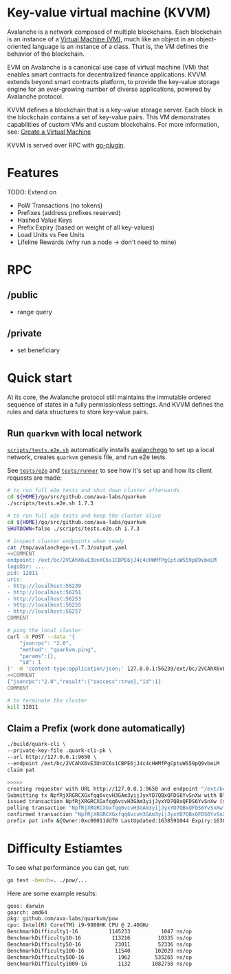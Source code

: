 # Key-value virtual machine (KVVM)

Avalanche is a network composed of multiple blockchains. Each blockchain is an instance of a [Virtual Machine (VM)](https://docs.avax.network/learn/platform-overview#virtual-machines), much like an object in an object-oriented language is an instance of a class. That is, the VM defines the behavior of the blockchain.

EVM on Avalanche is a canonical use case of virtual machine (VM) that enables smart contracts for decentralized finance applications. KVVM extends beyond smart contracts platform, to provide the key-value storage engine for an ever-growing number of diverse applications, powered by Avalanche protocol.

KVVM defines a blockchain that is a key-value storage server. Each block in the blockchain contains a set of key-value pairs. This VM demonstrates capabilities of custom VMs and custom blockchains. For more information, see: [Create a Virtual Machine](https://docs.avax.network/build/tutorials/platform/create-a-virtual-machine-vm)

KVVM is served over RPC with [go-plugin](https://github.com/hashicorp/go-plugin).

# Features
TODO: Extend on
* PoW Transactions (no tokens)
* Prefixes (address prefixes reserved)
* Hashed Value Keys
* Prefix Expiry (based on weight of all key-values)
* Load Units vs Fee Units
* Lifeline Rewards (why run a node -> don't need to mine)

# RPC
## /public
* range query

## /private
* set beneficiary

# Quick start

At its core, the Avalanche protocol still maintains the immutable ordered sequence of states in a fully permissionless settings. And KVVM defines the rules and data structures to store key-value pairs.

## Run `quarkvm` with local network

[`scripts/tests.e2e.sh`](scripts/tests.e2e.sh) automatically installs [avalanchego](https://github.com/ava-labs/avalanchego) to set up a local network, creates `quarkvm` genesis file, and run e2e tests.

See [`tests/e2e`](tests/e2e) and [`tests/runner`](tests/runner) to see how it's set up and how its client requests are made:

```bash
# to run full e2e tests and shut down cluster afterwards
cd ${HOME}/go/src/github.com/ava-labs/quarkvm
./scripts/tests.e2e.sh 1.7.3

# to run full e2e tests and keep the cluster alive
cd ${HOME}/go/src/github.com/ava-labs/quarkvm
SHUTDOWN=false ./scripts/tests.e2e.sh 1.7.3
```

```bash
# inspect cluster endpoints when ready
cat /tmp/avalanchego-v1.7.3/output.yaml
<<COMMENT
endpoint: /ext/bc/2VCAhX6vE3UnXC6s1CBPE6jJ4c4cHWMfPgCptuWS59pQ9vbeLM
logsDir: ...
pid: 12811
uris:
- http://localhost:56239
- http://localhost:56251
- http://localhost:56253
- http://localhost:56255
- http://localhost:56257
COMMENT

# ping the local cluster
curl -X POST --data '{
    "jsonrpc": "2.0",
    "method": "quarkvm.ping",
    "params":{},
    "id": 1
}' -H 'content-type:application/json;' 127.0.0.1:56239/ext/bc/2VCAhX6vE3UnXC6s1CBPE6jJ4c4cHWMfPgCptuWS59pQ9vbeLM
<<COMMENT
{"jsonrpc":"2.0","result":{"success":true},"id":1}
COMMENT

# to terminate the cluster
kill 12811
```

## Claim a Prefix (work done automatically)

```bash
./build/quark-cli \
--private-key-file .quark-cli-pk \
--url http://127.0.0.1:9650 \
--endpoint /ext/bc/2VCAhX6vE3UnXC6s1CBPE6jJ4c4cHWMfPgCptuWS59pQ9vbeLM  \
claim pat

>>>>>
creating requester with URL http://127.0.0.1:9650 and endpoint "/ext/bc/2VCAhX6vE3UnXC6s1CBPE6jJ4c4cHWMfPgCptuWS59pQ9vbeLM"
Submitting tx NpfRjXRGRCXGxfqq6vcvH3GAm3yijJyxYD7QBxQFDS6YvSnXw with BlockID (zgvHpznxkG7xAh2qgsQFVkrioB4ENdKYfum6KWe6rZGiuzdPf): &{0xc00011a0c8 [175 87 123 222 38 232 10 27 198 13 215 107 60 56 102 21 11 12 195 39 191 122 160 156 155 11 183 164 202 22 22 76 231 28 232 58 18 187 198 249 170 168 232 227 43 85 90 54 94 76 49 184 59 9 194 205 222 162 20 67 208 185 115 12] 0}
issued transaction NpfRjXRGRCXGxfqq6vcvH3GAm3yijJyxYD7QBxQFDS6YvSnXw (success true)
polling transaction "NpfRjXRGRCXGxfqq6vcvH3GAm3yijJyxYD7QBxQFDS6YvSnXw"
confirmed transaction "NpfRjXRGRCXGxfqq6vcvH3GAm3yijJyxYD7QBxQFDS6YvSnXw"
prefix pat info &{Owner:0xc00011dd70 LastUpdated:1638591044 Expiry:1638591074 Keys:1}
```

# Difficulty Estiamtes
To see what performance you can get, run:
```bash
go test -bench=. ./pow/...
```

Here are some example results:
```bash
goos: darwin
goarch: amd64
pkg: github.com/ava-labs/quarkvm/pow
cpu: Intel(R) Core(TM) i9-9980HK CPU @ 2.40GHz
BenchmarkDifficulty1-16       	 1145233	      1047 ns/op
BenchmarkDifficulty10-16      	  113216	     10335 ns/op
BenchmarkDifficulty50-16      	   23011	     52336 ns/op
BenchmarkDifficulty100-16     	   11540	    102029 ns/op
BenchmarkDifficulty500-16     	    1962	    535265 ns/op
BenchmarkDifficulty1000-16    	    1132	   1082758 ns/op
```
